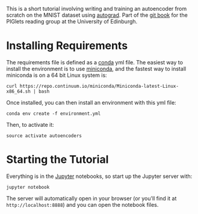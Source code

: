 
This is a short tutorial involving writing and training an autoencoder from
scratch on the MNIST dataset using [autograd][]. Part of the [git
book][book] for the PIGlets reading group at the University of Edinburgh.

Installing Requirements
=======================

The requirements file is defined as a [conda][] yml file. The easiest way
to install the environment is to use [miniconda][], and the fastest way to
install miniconda is on a 64 bit Linux system is:

```
curl https://repo.continuum.io/miniconda/Miniconda-latest-Linux-x86_64.sh | bash
```

Once installed, you can then install an environment with this yml file:

```
conda env create -f environment.yml
```

Then, to activate it:

```
source activate autoencoders
```

Starting the Tutorial
=====================

Everything is in the [Jupyter][] notebooks, so start up the Jupyter server
with:

```
jupyter notebook
```

The server will automatically open in your browser (or you'll find it at
`http://localhost:8888`) and you can open the notebook files.

[autograd]: https://github.com/HIPS/autograd
[book]: https://www.gitbook.com/book/piglets/the-piglets-book/details
[conda]: http://conda.pydata.org/docs/
[miniconda]: http://conda.pydata.org/miniconda.html
[jupyter]: http://jupyter.org/
